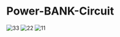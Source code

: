 # Power-BANK-Circuit


![33](https://user-images.githubusercontent.com/92098387/176678258-0afe2d28-2cd0-406f-9600-de8d768c129a.png)
![22](https://user-images.githubusercontent.com/92098387/176678292-011ad785-cec6-4ef4-8b2d-b5969d980c8a.png)
![11](https://user-images.githubusercontent.com/92098387/176678303-0ea127d8-240e-44a3-a611-168ee9883ee7.png)
